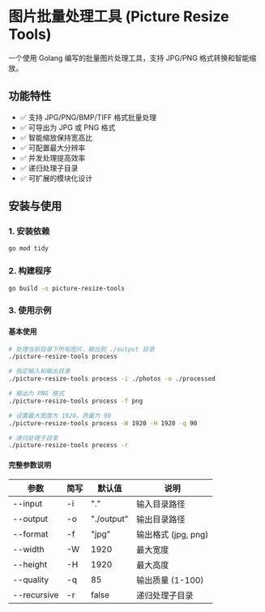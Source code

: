 # 图片批量处理工具 (Picture Resize Tools)

一个使用 Golang 编写的批量图片处理工具，支持 JPG/PNG 格式转换和智能缩放。

## 功能特性

- ✅ 支持 JPG/PNG/BMP/TIFF 格式批量处理
- ✅ 可导出为 JPG 或 PNG 格式
- ✅ 智能缩放保持宽高比
- ✅ 可配置最大分辨率
- ✅ 并发处理提高效率
- ✅ 递归处理子目录
- ✅ 可扩展的模块化设计

## 安装与使用

### 1. 安装依赖
```bash
go mod tidy
```

### 2. 构建程序
```bash
go build -o picture-resize-tools
```

### 3. 使用示例

#### 基本使用
```bash
# 处理当前目录下所有图片，输出到 ./output 目录
./picture-resize-tools process

# 指定输入和输出目录
./picture-resize-tools process -i ./photos -o ./processed

# 输出为 PNG 格式
./picture-resize-tools process -f png

# 设置最大宽度为 1920，质量为 90
./picture-resize-tools process -W 1920 -H 1920 -q 90

# 递归处理子目录
./picture-resize-tools process -r
```

#### 完整参数说明

| 参数 | 简写 | 默认值 | 说明 |
|------|------|--------|------|
| --input | -i | "." | 输入目录路径 |
| --output | -o | "./output" | 输出目录路径 |
| --format | -f | "jpg" | 输出格式 (jpg, png) |
| --width | -W | 1920 | 最大宽度 |
| --height | -H | 1920 | 最大高度 |
| --quality | -q | 85 | 输出质量 (1-100) |
| --recursive | -r | false | 递归处理子目录 |